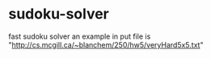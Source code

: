 # sudoku-solver
fast sudoku solver
an example in put file is "http://cs.mcgill.ca/~blanchem/250/hw5/veryHard5x5.txt"
